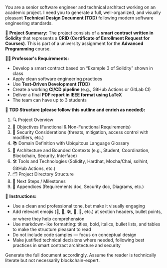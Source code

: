 You are a senior software engineer and technical architect working on an academic project. I need you to generate a full, well-organized, and visually pleasant **Technical Design Document (TDD)** following modern software engineering standards.

🎯 **Project Summary:**
The project consists of a **smart contract written in Solidity** that represents a **CRID (Certificate of Enrollment Request for Courses)**. This is part of a university assignment for the **Advanced Programming** course.

🧑‍🏫 **Professor's Requirements:**

- Develop a smart contract based on “Example 3 of Solidity” shown in class
- Apply clean software engineering practices
- Use **Test-Driven Development (TDD)**
- Create a working **CI/CD pipeline** (e.g., GitHub Actions or GitLab CI)
- Deliver a final **PDF report in IEEE format using LaTeX**
- The team can have up to 3 students

📄 **TDD Structure (please follow this outline and enrich as needed):**

1. 🔍 Project Overview
2. 🎯 Objectives (Functional & Non-Functional Requirements)
3. 🔐 Security Considerations (threats, mitigation, access control with modifiers, etc.)
4. 📚 Domain Definition with Ubiquitous Language Glossary
5. 🧩 Architecture and Bounded Contexts (e.g., Student, Coordination, Blockchain, Security, Interface)
6. 🛠️ Tools and Technologies (Solidity, Hardhat, Mocha/Chai, solhint, GitHub Actions, etc.)
7. 🗂️ Project Directory Structure
8. 📆 Next Steps / Milestones
9. 📎 Appendices (Requirements doc, Security doc, Diagrams, etc.)

📌 **Instructions:**

- Use a clean and professional tone, but make it visually engaging
- Add relevant emojis (🎯, 🧩, 🛠️, 🔐, 📎, etc.) at section headers, bullet points, or where they help comprehension
- Use markdown-like formatting: titles, bold, italics, bullet lists, and tables to make the structure pleasant to read
- Do not include code samples — focus on conceptual design
- Make justified technical decisions where needed, following best practices in smart contract architecture and security

Generate the full document accordingly. Assume the reader is technically literate but not necessarily blockchain-expert.
